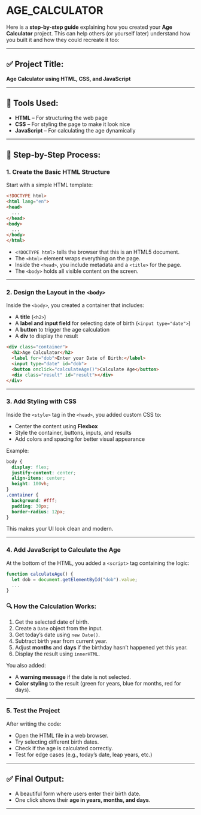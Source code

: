 # AGE_CALCULATOR

Here is a **step-by-step guide** explaining how you created your **Age Calculator** project. This can help others (or yourself later) understand how you built it and how they could recreate it too:

---

## ✅ Project Title:

**Age Calculator using HTML, CSS, and JavaScript**

---

## 🔧 Tools Used:

* **HTML** – For structuring the web page
* **CSS** – For styling the page to make it look nice
* **JavaScript** – For calculating the age dynamically

---

## 🧭 Step-by-Step Process:

### 1. **Create the Basic HTML Structure**

Start with a simple HTML template:

```html
<!DOCTYPE html>
<html lang="en">
<head>
  ...
</head>
<body>
  ...
</body>
</html>
```

* `<!DOCTYPE html>` tells the browser that this is an HTML5 document.
* The `<html>` element wraps everything on the page.
* Inside the `<head>`, you include metadata and a `<title>` for the page.
* The `<body>` holds all visible content on the screen.

---

### 2. **Design the Layout in the `<body>`**

Inside the `<body>`, you created a container that includes:

* A **title** (`<h2>`)
* A **label and input field** for selecting date of birth (`<input type="date">`)
* A **button** to trigger the age calculation
* A **div** to display the result

```html
<div class="container">
  <h2>Age Calculator</h2>
  <label for="dob">Enter your Date of Birth:</label>
  <input type="date" id="dob">
  <button onclick="calculateAge()">Calculate Age</button>
  <div class="result" id="result"></div>
</div>
```

---

### 3. **Add Styling with CSS**

Inside the `<style>` tag in the `<head>`, you added custom CSS to:

* Center the content using **Flexbox**
* Style the container, buttons, inputs, and results
* Add colors and spacing for better visual appearance

Example:

```css
body {
  display: flex;
  justify-content: center;
  align-items: center;
  height: 100vh;
}
.container {
  background: #fff;
  padding: 30px;
  border-radius: 12px;
}
```

This makes your UI look clean and modern.

---

### 4. **Add JavaScript to Calculate the Age**

At the bottom of the HTML, you added a `<script>` tag containing the logic:

```javascript
function calculateAge() {
  let dob = document.getElementById("dob").value;
  ...
}
```

### 🔍 How the Calculation Works:

1. Get the selected date of birth.
2. Create a `Date` object from the input.
3. Get today’s date using `new Date()`.
4. Subtract birth year from current year.
5. Adjust **months** and **days** if the birthday hasn’t happened yet this year.
6. Display the result using `innerHTML`.

You also added:

* A **warning message** if the date is not selected.
* **Color styling** to the result (green for years, blue for months, red for days).

---

### 5. **Test the Project**

After writing the code:

* Open the HTML file in a web browser.
* Try selecting different birth dates.
* Check if the age is calculated correctly.
* Test for edge cases (e.g., today’s date, leap years, etc.)

---

## ✅ Final Output:

* A beautiful form where users enter their birth date.
* One click shows their **age in years, months, and days**.

---


